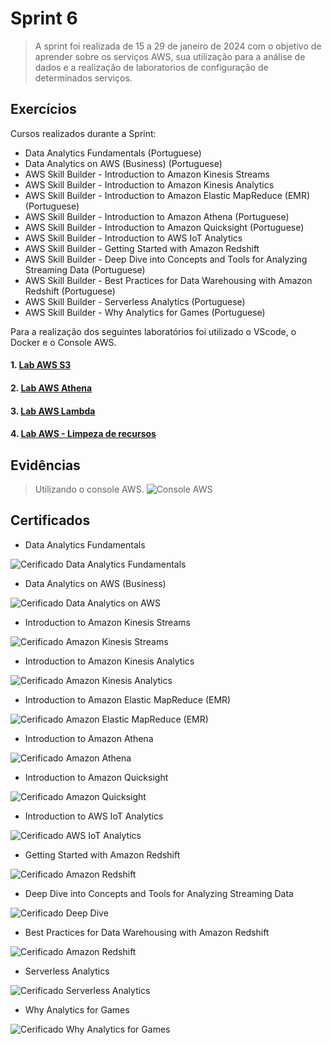 # Sprint 6

> A sprint foi realizada de 15 a 29 de janeiro de 2024 com o objetivo de aprender sobre os serviços AWS, sua utilização para a análise de dados e a realização de laboratorios de configuração de determinados serviços.

## Exercícios  

Cursos realizados durante a Sprint:
- Data Analytics Fundamentals (Portuguese)
- Data Analytics on AWS (Business) (Portuguese)
- AWS Skill Builder - Introduction to Amazon Kinesis Streams
- AWS Skill Builder - Introduction to Amazon Kinesis Analytics
- AWS Skill Builder - Introduction to Amazon Elastic MapReduce (EMR) (Portuguese)
- AWS Skill Builder - Introduction to Amazon Athena (Portuguese)
- AWS Skill Builder - Introduction to Amazon Quicksight (Portuguese)
- AWS Skill Builder - Introduction to AWS IoT Analytics
- AWS Skill Builder - Getting Started with Amazon Redshift
- AWS Skill Builder - Deep Dive into Concepts and Tools for Analyzing Streaming Data (Portuguese)
- AWS Skill Builder - Best Practices for Data Warehousing with Amazon Redshift (Portuguese)
- AWS Skill Builder - Serverless Analytics (Portuguese) 
- AWS Skill Builder -  Why Analytics for Games (Portuguese)

Para a realização dos seguintes laboratórios foi utilizado o VScode, o Docker e o Console AWS.

#### 1. [Lab AWS S3](exercicios/s3/README.md)

#### 2. [Lab AWS Athena](exercicios/athena/README.md)

#### 3. [Lab AWS Lambda](exercicios/lambda/README.md)

#### 4. [Lab AWS - Limpeza de recursos](exercicios/limpeza/README.md)

## Evidências

> Utilizando o console AWS.
![Console AWS](evidencias/console-ec2.png)

## Certificados

- Data Analytics Fundamentals

![Cerificado Data Analytics Fundamentals](certificados/data-analyticsF.jpg)

- Data Analytics on AWS (Business)

![Cerificado Data Analytics on AWS](certificados/data-analyticsAWS.jpg)

- Introduction to Amazon Kinesis Streams

![Cerificado Amazon Kinesis Streams](certificados/ak-streams.jpg)

- Introduction to Amazon Kinesis Analytics

![Cerificado Amazon Kinesis Analytics](certificados/ak-analytics.jpg)

- Introduction to Amazon Elastic MapReduce (EMR)

![Cerificado Amazon Elastic MapReduce (EMR)](certificados/emr.jpg)

- Introduction to Amazon Athena

![Cerificado Amazon Athena](certificados/athena.jpg)

- Introduction to Amazon Quicksight

![Cerificado Amazon Quicksight](certificados/quicksight.jpg)

- Introduction to AWS IoT Analytics

![Cerificado AWS IoT Analytics](certificados/iot-analytics.jpg)

- Getting Started with Amazon Redshift

![Cerificado Amazon Redshift](certificados/started-redshift.jpg)

- Deep Dive into Concepts and Tools for Analyzing Streaming Data

![Cerificado Deep Dive](certificados/deep-drive.jpg)

- Best Practices for Data Warehousing with Amazon Redshift

![Cerificado Amazon Redshift](certificados/practices-redshift.jpg)

- Serverless Analytics 

![Cerificado Serverless Analytics](certificados/serverless.jpg)

- Why Analytics for Games 

![Cerificado Why Analytics for Games](certificados/games.jpg)


